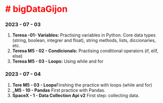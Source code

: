 <h1 style="color:red;"># bigDataGijon</h1>
<h3>2023 - 07 - 03</h3>
<ol>
  <li><strong >Teresa -01- Variables:</strong>
    Practising variables in Python. Core data types (string, boolean, integrer and float), string methods, lists, diccionaries, etc.</li>
 <li><strong >Teresa M5 - 02 - Condicionals:</strong>
     Practising conditional operators (if, elif, else)</li>
 <li><strong >Teresa M5 - 03 - Loops:</strong>
      Using while and for</li>
</ol>
<h3>2023 - 07 - 04</h3>
<ol>
  <li><strong >Tere M5 - 03 - Loops</strong>Finshing the practice with loops (while and for)</li>
  <li><strong >_M5 - 10 - Pandas</strong> First practice with Pandas. </li>
  <li><strong >SpaceX - 1 - Data Collection Api v2</strong> First step: collecting data.</li>


  
</ol>
